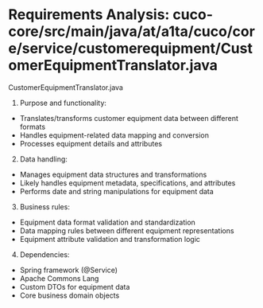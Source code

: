 # Requirements Analysis: cuco-core/src/main/java/at/a1ta/cuco/core/service/customerequipment/CustomerEquipmentTranslator.java

CustomerEquipmentTranslator.java
1. Purpose and functionality:
- Translates/transforms customer equipment data between different formats
- Handles equipment-related data mapping and conversion
- Processes equipment details and attributes

2. Data handling:
- Manages equipment data structures and transformations
- Likely handles equipment metadata, specifications, and attributes
- Performs date and string manipulations for equipment data

3. Business rules:
- Equipment data format validation and standardization
- Data mapping rules between different equipment representations
- Equipment attribute validation and transformation logic

4. Dependencies:
- Spring framework (@Service)
- Apache Commons Lang
- Custom DTOs for equipment data
- Core business domain objects